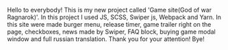 Hello to everybody!
This is my new project called 'Game site(God of war Ragnarok)'.
In this project I used JS, SCSS, Swiper js, Webpack and Yarn.
In this site were made burger menu, release timer, game trailer right on the page, checkboxes, news made by Swiper, FAQ block, buying game modal window and full russian translation.
Thank you for your attention! Bye!
